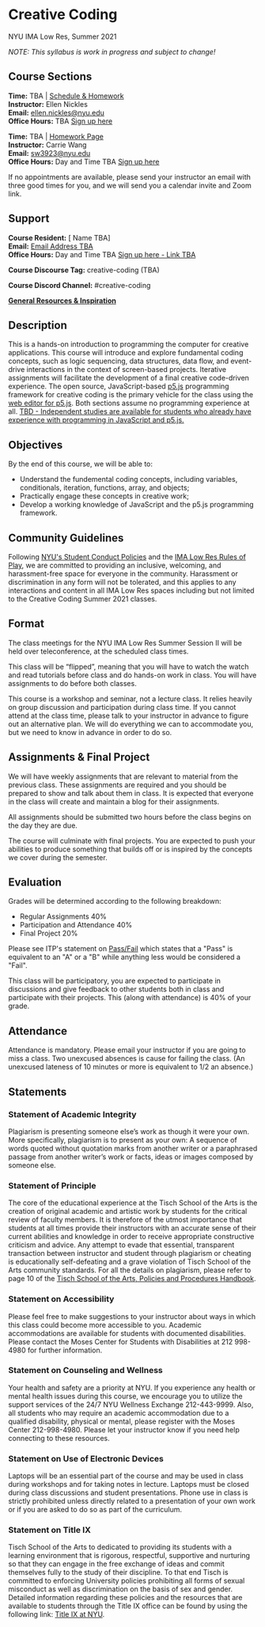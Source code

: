# Creative Coding
NYU IMA Low Res, Summer 2021

_NOTE: This syllabus is work in progress and subject to change!_

## Course Sections
**Time:** TBA | [Schedule & Homework](https://github.com/ellennickles/creative-coding-summer-2021/blob/main/homework-ellen.md)  
**Instructor:** Ellen Nickles  
**Email:** [ellen.nickles@nyu.edu](mailto:ellen.nickles@nyu.edu)  
**Office Hours:** TBA [Sign up here](https://calendar.google.com/calendar/selfsched?sstoken=UUJBXzVpUFp3azhlfGRlZmF1bHR8MDk4NDA1OWMzNzEyMThhZjVkMTgzYWI3YmUxMWNmY2M)  

**Time:** TBA | [Homework Page](https://github.com/ellennickles/creative-coding-summer-2021/blob/main/homework-carrie.md)  
**Instructor:** Carrie Wang  
**Email:** [sw3923@nyu.edu](mailto:sw3923@nyu.edu)  
**Office Hours:** Day and Time TBA [Sign up here](https://calendar.google.com/calendar/selfsched?sstoken=UURGcGNKNkVCLUNlfGRlZmF1bHR8ZmFlMTM5OTEzZDAwMTJmNWU5ZDdkNzMwMjg2N2RiYzU)

If no appointments are available, please send your instructor an email with three good times for you, and we will send you a calendar invite and Zoom link.

## Support
**Course Resident:** [ Name TBA]  
**Email:** [Email Address TBA](mailto:)  
**Office Hours:** Day and Time TBA [Sign up here - Link TBA](URL_TBA)

**Course Discourse Tag:** creative-coding (TBA)

**Course Discord Channel:** #creative-coding

**[General Resources & Inspiration](https://github.com/ellennickles/creative-coding-summer-2021/blob/main/schedule.md)**

## Description
This is a hands-on introduction to programming the computer for creative applications. This course will introduce and explore fundamental coding concepts, such as logic sequencing, data structures, data flow, and event-drive interactions in the context of screen-based projects. Iterative assignments will facilitate the development of a final creative code-driven experience. The open source, JavaScript-based [p5.js](https://p5js.org/) programming framework for creative coding is the primary vehicle for the class using the [web editor for p5.js](https://editor.p5js.org/). Both sections assume no programming experience at all. [TBD - Independent studies are available for students who already have experience with programming in JavaScript and p5.js.]()

## Objectives
By the end of this course, we will be able to:
* Understand the fundemental coding concepts, including variables, conditionals, iteration, functions, array, and objects;
* Practically engage these concepts in creative work;
* Develop a working knowledge of JavaScript and the p5.js programming framework. 

## Community Guidelines
Following [NYU's Student Conduct Policies](https://tinyurl.com/scpnyu) and the [IMA Low Res Rules of Play](URL_TBA), we are committed to providing an inclusive, welcoming, and harassment-free space for everyone in the community. Harassment or discrimination in any form will not be tolerated, and this applies to any interactions and content in all IMA Low Res spaces including but not limited to the Creative Coding Summer 2021 classes.

## Format
The class meetings for the NYU IMA Low Res Summer Session II will be held over teleconference, at the scheduled class times. 

This class will be “flipped”, meaning that you will have to watch the watch and read tutorials before class and do hands-on work in class. You will have assignments to do before both classes.

This course is a workshop and seminar, not a lecture class. It relies heavily on group discussion and participation during class time. If you cannot attend at the class time, please talk to your instructor in advance to figure out an alternative plan. We will do everything we can to accommodate you, but we need to know in advance in order to do so.

## Assignments & Final Project
We will have weekly assignments that are relevant to material from the previous class. These assignments are required and you should be prepared to show and talk about them in class. It is expected that everyone in the class will create and maintain a blog for their assignments.

All assignments should be submitted two hours before the class begins on the day they are due.

The course will culminate with final projects. You are expected to push your abilities to produce something that builds off or is inspired by the concepts we cover during the semester.

## Evaluation
Grades will be determined according to the following breakdown:
* Regular Assignments 40%
* Participation and Attendance 40%
* Final Project 20%

Please see ITP's statement on [Pass/Fail](http://help.itp.nyu.edu/academic-policies/pass-fail) which states that a "Pass" is equivalent to an "A" or a "B" while anything less would be considered a "Fail".

This class will be participatory, you are expected to participate in discussions and give feedback to other students both in class and participate with their projects. This (along with attendance) is 40% of your grade.

## Attendance
Attendance is mandatory. Please email your instructor if you are going to miss a class. Two unexcused absences is cause for failing the class. (An unexcused lateness of 10 minutes or more is equivalent to 1/2 an absence.)

## Statements

### Statement of Academic Integrity
Plagiarism is presenting someone else’s work as though it were your own. More specifically, plagiarism is to present as your own: A sequence of words quoted without quotation marks from another writer or a paraphrased passage from another writer’s work or facts, ideas or images composed by someone else.

### Statement of Principle
The core of the educational experience at the Tisch School of the Arts is the creation of original academic and artistic work by students for the critical review of faculty members.  It is therefore of the utmost importance that students at all times provide their instructors with an accurate sense of their current abilities and knowledge in order to receive appropriate constructive criticism and advice.  Any attempt to evade that essential, transparent transaction between instructor and student through plagiarism or cheating is educationally self-defeating and a grave violation of Tisch School of the Arts community standards.  For all the details on plagiarism, please refer to page 10 of the [Tisch School of the Arts, Policies and Procedures Handbook](https://tisch.nyu.edu/student-affairs/important-resources/tisch-policies-and-handbooks).

### Statement on Accessibility
Please feel free to make suggestions to your instructor about ways in which this class could become more accessible to you.  Academic accommodations are available for students with documented disabilities. Please contact the Moses Center for Students with Disabilities at 212 998-4980 for further information.

### Statement on Counseling and Wellness
Your health and safety are a priority at NYU. If you experience any health or mental health issues during this course, we encourage you to utilize the support services of the 24/7 NYU Wellness Exchange 212-443-9999. Also, all students who may require an academic accommodation due to a qualified disability, physical or mental, please register with the Moses Center 212-998-4980. Please let your instructor know if you need help connecting to these resources.

### Statement on Use of Electronic Devices
Laptops will be an essential part of the course and may be used in class during workshops and for taking notes in lecture. Laptops must be closed during class discussions and student presentations.  Phone use in class is strictly prohibited unless directly related to a presentation of your own work or if you are asked to do so as part of the curriculum.

### Statement on Title IX
Tisch School of the Arts to dedicated to providing its students with a learning environment that is rigorous, respectful, supportive and nurturing so that they can engage in the free exchange of ideas and commit themselves fully to the study of their discipline. To that end Tisch is committed to enforcing University policies prohibiting all forms of sexual misconduct as well as discrimination on the basis of sex and gender.  Detailed information regarding these policies and the resources that are available to students through the Title IX office can be found by using the following link: [Title IX at NYU](https://www.nyu.edu/about/policies-guidelines-compliance/equal-opportunity/title9.html).


